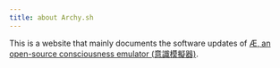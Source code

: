 ```yaml
---
title: about Archy.sh
---
```


This is a website that mainly documents the software updates of [Æ, an open-source consciousness emulator (意識模擬器)](https://archy.build).
